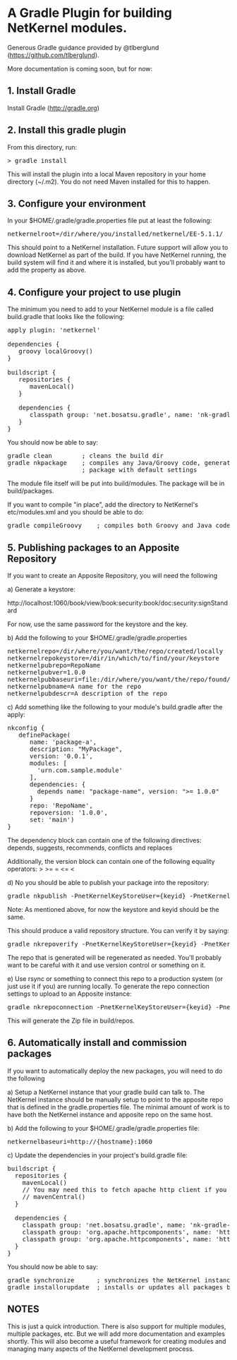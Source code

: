 # A Gradle Plugin for building NetKernel modules.

Generous Gradle guidance provided by @tlberglund (https://github.com/tlberglund).

More documentation is coming soon, but for now:

## 1. Install Gradle
Install Gradle (http://gradle.org)

## 2. Install this gradle plugin
From this directory, run:

<pre>
> gradle install
</pre>

This will install the plugin into a local Maven repository in your home directory (~/.m2). You do not need Maven installed for this to happen.

## 3. Configure your environment
In your $HOME/.gradle/gradle.properties file put at least the following:

<pre>
netkernelroot=/dir/where/you/installed/netkernel/EE-5.1.1/
</pre>

This should point to a NetKernel installation. Future support will allow you to download NetKernel as part of the build. If you have NetKernel running, the build system will find it and where it is installed, but you'll probably want to add the property as above.

## 4. Configure your project to use plugin
The minimum you need to add to your NetKernel module is a file called build.gradle that looks like the following:

<pre>
apply plugin: 'netkernel'

dependencies {
   groovy localGroovy()
}

buildscript {
   repositories {
      mavenLocal()
   }
	
   dependencies {
      classpath group: 'net.bosatsu.gradle', name: 'nk-gradle-plugin', version: '0.0.14'
   }
}
</pre>

You should now be able to say:

<pre>
gradle clean        ; cleans the build dir
gradle nkpackage    ; compiles any Java/Groovy code, generates a module and builds a deployable
                    ; package with default settings
</pre>
                    
The module file itself will be put into build/modules. The package will be in build/packages.

If you want to compile "in place", add the directory to NetKernel's etc/modules.xml and you 
should be able to do:

<pre>
gradle compileGroovy    ; compiles both Groovy and Java code found in the module
</pre>

## 5. Publishing packages to an Apposite Repository
If you want to create an Apposite Repository, you will need the following 

a) Generate a keystore:

http://localhost:1060/book/view/book:security:book/doc:security:signStandard

For now, use the same password for the keystore and the key.

b) Add the following to your $HOME/.gradle/gradle.properties

<pre>
netkernelrepo=/dir/where/you/want/the/repo/created/locally
netkernelrepokeystore=/dir/in/which/to/find/your/keystore
netkernelpubrepo=RepoName
netkernelpubver=1.0.0
netkernelpubbaseuri=file:/dir/where/you/want/the/repo/found/by/apposite
netkernelpubname=A name for the repo
netkernelpubdescr=A description of the repo
</pre>

c) Add something like the following to your module's build.gradle after the apply:

<pre>
nkconfig {
   definePackage(
      name: 'package-a', 
      description: "MyPackage", 
      version: '0.0.1', 
      modules: [
        'urn.com.sample.module'
      ],
      dependencies: {
        depends name: "package-name", version: ">= 1.0.0"
      }
      repo: 'RepoName', 
      repoversion: '1.0.0', 
      set: 'main')
}
</pre>

The dependency block can contain one of the following directives: depends, suggests, recommends, conflicts and replaces

Additionally, the version block can contain one of the following equality operators: > >= = <= <

d) No you should be able to publish your package into the repository:

<pre>
gradle nkpublish -PnetKernelKeyStoreUser={keyid} -PnetKernelKeyStorePassword={password}
</pre>

Note: As mentioned above, for now the keystore and keyid should be the same.

This should produce a valid repository structure. You can verify it by saying:

<pre>
gradle nkrepoverify -PnetKernelKeyStoreUser={keyid} -PnetKernelKeyStorePassword={password}
</pre>

The repo that is generated will be regenerated as needed. You'll probably want to be careful
with it and use version control or something on it.

e) Use rsync or something to connect this repo to a production system (or just use it if you)
are running locally. To generate the repo connection settings to upload to an Apposite
instance:

<pre>
gradle nkrepoconnection -PnetKernelKeyStoreUser={keyid} -PnetKernelKeyStorePassword={password}
</pre>

This will generate the Zip file in build/repos.

## 6. Automatically install and commission packages
If you want to automatically deploy the new packages, you will need to do the following

a) Setup a NetKernel instance that your gradle build can talk to.  The NetKernel instance should
be manually setup to point to the apposite repo that is defined in the gradle.properties file. The
minimal amount of work is to have both the NetKernel instance and apposite repo on the same host.

b) Add the following to your $HOME/.gradle/gradle.properties file:

<pre>
netkernelbaseuri=http://{hostname}:1060
</pre>

c) Update the dependencies in your project's build.gradle file:

<pre>
buildscript {
  repositories {
    mavenLocal()
    // You may need this to fetch apache http client if you don't have it locally
    // mavenCentral()
  }

  dependencies {
    classpath group: 'net.bosatsu.gradle', name: 'nk-gradle-plugin', version: '0.0.15'
    classpath group: 'org.apache.httpcomponents', name: 'httpclient', version: '4.1.2'
    classpath group: 'org.apache.httpcomponents', name: 'httpcore', version: '4.1.2'
  }
}
</pre>

You should now be able to say:

<pre>
gradle synchronize      ; synchronizes the NetKernel instance with the Apposite Repository
gradle installorupdate  ; installs or updates all packages built
</pre>

## NOTES
This is just a quick introduction. There is also support for multiple modules, multiple packages, etc.  But we will add more documentation and examples shortly. This will also become a useful framework for creating modules and managing many aspects of the NetKernel development process.
